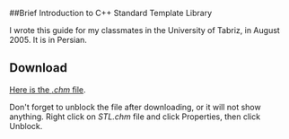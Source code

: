##Brief Introduction to C++ Standard Template Library

I wrote this guide for my classmates in the University of Tabriz, in August 2005. It is in Persian.

## Download

[Here is the *.chm* file](https://github.com/mdunicorn/STL/releases/download/v1.0/STL.chm).

Don't forget to unblock the file after downloading, or it will not show anything. Right click on *STL.chm* file and click Properties, then click Unblock.
